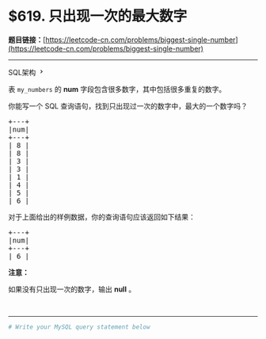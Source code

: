 # $619. 只出现一次的最大数字

**题目链接：**[https://leetcode-cn.com/problems/biggest-single-number](https://leetcode-cn.com/problems/biggest-single-number)

---

<div class="content__1Y2H">
 <div class="sql-schema-wrapper__1jqS">
  <a class="sql-schema-link__1VAC">SQL架构
   <svg viewbox="0 0 24 24" width="1em" height="1em" class="css-1lc17o4-icon">
    <path fill-rule="evenodd" d="M10 6L8.59 7.41 13.17 12l-4.58 4.59L10 18l6-6z"></path>
   </svg></a>
 </div>
 <div class="notranslate">
  <p>表&nbsp;<code>my_numbers</code>&nbsp;的 <strong>num</strong>&nbsp;字段包含很多数字，其中包括很多重复的数字。</p> 
  <p>你能写一个 SQL 查询语句，找到只出现过一次的数字中，最大的一个数字吗？</p> 
  <pre class="language-text">+---+
|num|
+---+
| 8 |
| 8 |
| 3 |
| 3 |
| 1 |
| 4 |
| 5 |
| 6 | 
</pre> 
  <p>对于上面给出的样例数据，你的查询语句应该返回如下结果：</p> 
  <pre class="language-text">+---+
|num|
+---+
| 6 |
</pre> 
  <p><strong>注意：</strong></p> 
  <p>如果没有只出现一次的数字，输出&nbsp;<strong>null</strong>&nbsp;。</p> 
  <p>&nbsp;</p> 
 </div>
</div>

---

```sh
# Write your MySQL query statement below
```